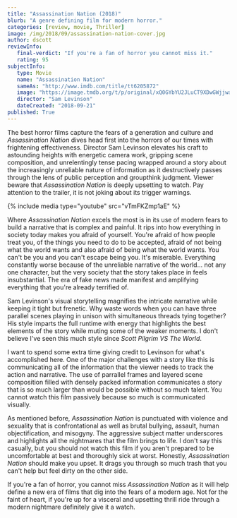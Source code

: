 ```yaml
---
title: "Assassination Nation (2018)"
blurb: "A genre defining film for modern horror."
categories: [review, movie, Thriller]
image: /img/2018/09/assassination-nation-cover.jpg
author: dscott
reviewInfo:
   final-verdict: "If you're a fan of horror you cannot miss it."
   rating: 95
subjectInfo:
   type: Movie
   name: "Assassination Nation"
   sameAs: "http://www.imdb.com/title/tt6205872"
   image: "https://image.tmdb.org/t/p/original/xQ0GYbYU2JLuCT9XDwGWjjwadXB.jpg"
   director: "Sam Levinson"
   dateCreated: "2018-09-21"
published: True
---
```



The best horror films capture the fears of a generation and culture and *Assassination Nation* dives head first into the horrors of our times with frightening effectiveness. Director Sam Levinson elevates his craft to astounding heights with energetic camera work, gripping scene composition, and unrelentingly tense pacing wrapped around a story about the increasingly unreliable nature of information as it destructively passes through the lens of public perception and groupthink judgment.  Viewer beware that *Assassination Nation* is deeply upsetting to watch. Pay attention to the trailer, it is not joking about its trigger warnings.

{% include media type="youtube" src="vTmFKZmp1aE" %}

Where *Assassination Nation* excels the most is in its use of modern fears to build a narrative that is complex and painful. It rips into how everything in society today makes you afraid of yourself. You're afraid of how people treat you, of the things you need to do to be accepted, afraid of not being what the world wants and also afraid of being what the world wants. You can't be you and you can't escape being you. It's miserable. Everything constantly worse because of the unreliable narrative of the world... not any one character, but the very society that the story takes place in feels insubstantial. The era of fake news made manifest and amplifying everything that you're already terrified of.

Sam Levinson's visual storytelling magnifies the intricate narrative while keeping it tight but frenetic. Why waste words when you can have three parallel scenes playing in unison with simultaneous threads tying together? His style imparts the full runtime with energy that highlights the best elements of the story while muting some of the weaker moments. I don't believe I've seen this much style since *Scott Pilgrim VS The World*. 

I want to spend some extra time giving credit to Levinson for what's accomplished here. One of the major challenges with a story like this is communicating all of the information that the viewer needs to track the action and narrative. The use of parrallel frames and layered scene composition filled with densely packed information communicates a story that is so much larger than would be possible without so much talent. You cannot watch this film passively because so much is communicated visually.

As mentioned before, *Assassination Nation* is punctuated with violence and sexuality that is confrontational as well as brutal bullying, assault, human objectification, and misogyny. The aggressive subject matter underscores and highlights all the nightmares that the film brings to life. I don't say this casually, but you should not watch this film if you aren't prepared to be uncomfortable at best and thoroughly sick at worst. Honestly, *Assassination Nation* should make you upset. It drags you through so much trash that you can't help but feel dirty on the other side.

If you're a fan of horror, you cannot miss *Assassination Nation* as it will help define a new era of films that dig into the fears of a modern age. Not for the faint of heart, if you're up for a visceral and upsetting thrill ride through a modern nightmare definitely give it a watch.